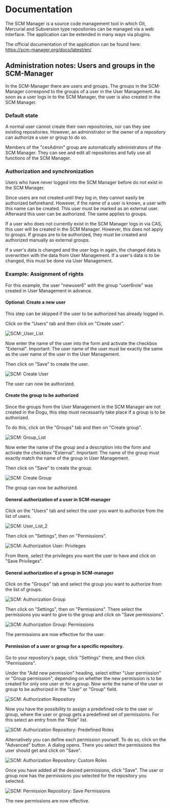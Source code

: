 # Documentation

The SCM Manager is a source code management tool in which Git, Mercurial and Subversion type repositories can be managed via a web interface. The application can be extended in many ways via plugins.

The official documentation of the application can be found here: https://scm-manager.org/docs/latest/en/

## Administration notes: Users and groups in the SCM-Manager
In the SCM-Manager there are users and groups. The groups in the SCM-Manager correspond to the groups of a user in the User Management.
As soon as a user logs in to the SCM Manager, the user is also created in the SCM Manager.

### Default state
A normal user cannot create their own repositories, nor can they see existing repositories. However, an administrator or the owner of a repository can authorize a user or group to do so.

Members of the "cesAdmin" group are automatically administrators of the SCM Manager. They can see and edit all repositories and fully use all functions of the SCM Manager.

### Authorization and synchronization
Users who have never logged into the SCM Manager before do not exist in the SCM Manager.

Since users are not created until they log in, they cannot easily be authorized beforehand.
However, if the name of a user is known, a user with this name can be created. This user must be marked as an external user. Afterward this user can be authorized. The same applies to groups.

If a user who does not currently exist in the SCM Manager logs in via CAS, this user will be created in the SCM Manager.
However, this does not apply to groups. If groups are to be authorized, they must be created and authorized manually as external groups.

If a user's data is changed and the user logs in again, the changed data is overwritten with the data from User Management.
If a user's data is to be changed, this must be done via User Management.

### Example: Assignment of rights
For this example, the user "newuser6" with the group "user6role" was created in User Management in advance.

#### Optional: Create a new user
This step can be skipped if the user to be authorized has already logged in.

Click on the "Users" tab and then click on "Create user".

![SCM:_User_List](figures/scm_createUserList.png)

Now enter the name of the user into the form and activate the checkbox "External".
Important: The user name of the user must be exactly the same as the user name of the user in the User Management.

Then click on "Save" to create the user.

![SCM: Create User](figures/scm_createUser.png)

The user can now be authorized.

#### Create the group to be authorized
Since the groups from the User Management in the SCM Manager are not created in the Dogu, this step must necessarily take place if a group is to be authorized.

To do this, click on the "Groups" tab and then on "Create group".

![SCM: Group_List](figures/scm_groupList.png)

Now enter the name of the group and a description into the form and activate the checkbox "External".
Important: The name of the group must exactly match the name of the group in User Management.

Then click on "Save" to create the group.

![SCM: Create Group](figures/scm_createGroup.png)

The group can now be authorized.

#### General authorization of a user in SCM-manager
Click on the "Users" tab and select the user you want to authorize from the list of users.

![SCM: User_List_2](figures/scm_userList.png)

Then click on "Settings", then on "Permissions".

![SCM: Authorization User: Privileges](figures/scm_userPrivileges.png)

From there, select the privileges you want the user to have and click on "Save Privileges".

#### General authorization of a group in SCM-manager
Click on the "Groups" tab and select the group you want to authorize from the list of groups.

![SCM: Authorization Group](figures/scm_roleList.png)

Then click on "Settings", then on "Permissions". There select the permissions you want to give to the group and click on "Save permissions".

![SCM: Authorization Group: Permissions](figures/scm_rolePrivileges.png)

The permissions are now effective for the user.

#### Permission of a user or group for a specific repository.

Go to your repository's page, click "Settings" there, and then click "Permissions".

Under the "Add new permission" heading, select either "User permission" or "Group permission",
depending on whether the new permission is to be created for only one user or for a group.
Now write the name of the user or group to be authorized in the "User" or "Group" field.

![SCM: Authorization Repository](figures/scm_repositoryPrivileges.png)

Now you have the possibility to assign a predefined role to the user or group, where the user or group gets a predefined set of permissions.
For this select an entry from the "Role" list.

![SCM: Authorization Repository: Predefined Roles](figures/scm_predefinedRoles.png)

Alternatively you can define each permission yourself. To do so, click on the "Advanced" button. A dialog opens.
There you select the permissions the user should get and click on "Save".

![SCM: Authorization Repository: Custom Roles](figures/scm_rolesCustom.png)

Once you have added all the desired permissions, click "Save".
The user or group now has the permissions you selected for the repository you selected.

![SCM: Permission Repository: Save Permissions](figures/scm_clickSave.png)

The new permissions are now effective.